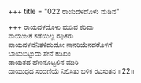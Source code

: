 +++
title = "022 ರಾಯದಳದೊಳು ಮಡಿವ"

+++
ರಾಯದಳದೊಳು ಮಡಿವ ಕರಿವಾ  
ನಾಯುಜಕೆ ಕಡೆಯಿಲ್ಲ ರಥಿಕರು  
ಪಾಯದಳವೆನಿತಳಿದುದೋ ನಾನರಿಯೆನದರೊಳಗೆ  
ಬಾಯಬಿಟ್ಟುದು ಸೇನೆ ಕಡಿಖಂ  
ಡಾಯತದ ಹೆಣನೊಟ್ಟಲಿನ ಮುರಿ  
ದಾಯುಧದ ಸಂದಣಿಯೆ ನಿಲಿಸಿತು ಬಳಿಕ ರವಿಸುತನ      ॥22॥